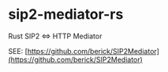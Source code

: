 # sip2-mediator-rs

Rust SIP2 &lt;=> HTTP Mediator

SEE: [https://github.com/berick/SIP2Mediator](https://github.com/berick/SIP2Mediator)

